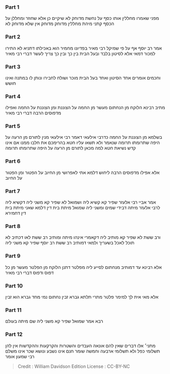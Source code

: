 
### Part 1
מפני שאמרו מחללין אותו כסף על נחשת מדוחק לא שיקיים כן אלא שחוזר ומחללן על הכסף קתני מיהת מחללין מדוחק מדוחק אין שלא מדוחק לא

### Part 2
אמר רב יוסף אף על פי שמיקל רבי מאיר בפדיונו מחמיר הוא באכילתו דתניא לא התירו למכור דמאי אלא לסיטון בלבד ובעל הבית בין כך ובין כך צריך לעשר דברי רבי מאיר

### Part 3
וחכמים אומרים אחד הסיטון ואחד בעל הבית מוכר ושולח לחבירו ונותן לו במתנה ואינו חושש

### Part 4
מתיב רבינא הלוקח מן הנחתום מעשר מן החמה על הצוננת ומן הצוננת על החמה ואפילו מדפוסים הרבה דברי רבי מאיר

### Part 5
בשלמא מן הצוננת על החמה כדרבי אילעאי דאמר רבי אילעאי מנין לתורם מן הרעה על היפה שתרומתו תרומה שנאמר ולא תשאו עליו חטא בהרימכם את חלבו ממנו אם אינו קדש נשיאת חטא למה מכאן לתורם מן הרעה על היפה שתרומתו תרומה

### Part 6
אלא אפילו מדפוסים הרבה ליחוש דלמא אתי לאפרושי מן החיוב על הפטור ומן הפטור על החיוב

### Part 7
אמר אביי רבי אלעזר שפיר קא קשיא ליה ושמואל לא שפיר קא משני ליה דקשיא ליה לרבי אלעזר מיתה דבידי שמים ומשני ליה שמואל מיתת בית דין דלמא שאני מיתת בית דין דחמירא

### Part 8
ורב ששת לא שפיר קא מותיב ליה דקאמרי אינהו מיתה ומותיב רב ששת לאו דכתיב לא תוכל לאכל בשעריך ולמאי דמותיב רב ששת רב יוסף שפיר קא משני ליה

### Part 9
אלא רבינא עד דמותיב מנחתום לסייע ליה מפלטר דתנן הלוקח מן הפלטר מעשר מן כל דפוס ודפוס דברי רבי מאיר

### Part 10
אלא מאי אית לך למימר פלטר מתרי תלתא גברא זבין נחתום נמי מחד גברא הוא זבין

### Part 11
רבא אמר שמואל שפיר קא משני ליה שם מיתה בעולם

### Part 12
מתני׳ אלו דברים שאין להם אונאה העבדים והשטרות והקרקעות וההקדשות אין להן תשלומי כפל ולא תשלומי ארבעה וחמשה שומר חנם אינו נשבע ונושא שכר אינו משלם רבי שמעון אומר

>Credit : William Davidson Edition
>License : CC-BY-NC